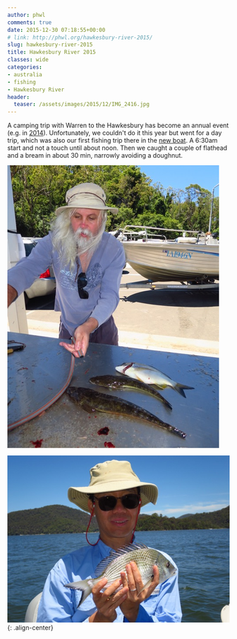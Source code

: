 ```yaml
---
author: phwl
comments: true
date: 2015-12-30 07:18:55+00:00
# link: http://phwl.org/hawkesbury-river-2015/
slug: hawkesbury-river-2015
title: Hawkesbury River 2015
classes: wide
categories:
- australia
- fishing
- Hawkesbury River
header:
  teaser: /assets/images/2015/12/IMG_2416.jpg
---
```


A camping trip with Warren to the Hawkesbury has become an annual event (e.g. in [2014](http://phwl.org/hawkesbury-river-2014/)). Unfortunately, we couldn't do it this year but went for a day trip, which was also our first fishing trip there in the [new boat](http://phwl.org/stacer-outlaw-429/). A 6:30am start and not a touch until about noon. Then we caught a couple of flathead and a bream in about 30 min, narrowly avoiding a doughnut.

![IMG_2416](/assets/images/2015/12/IMG_2416.jpg)



<!-- more -->

![](/assets/images/2015/12/IMG_2412.jpg){: .align-center}



<!-- more -->
